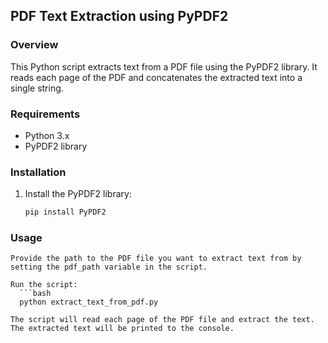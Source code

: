## PDF Text Extraction using PyPDF2

### Overview

This Python script extracts text from a PDF file using the PyPDF2 library. It reads each page of the PDF and concatenates the extracted text into a single string.

### Requirements

- Python 3.x
- PyPDF2 library

### Installation

1. Install the PyPDF2 library:

   ```bash
   pip install PyPDF2

### Usage

    Provide the path to the PDF file you want to extract text from by setting the pdf_path variable in the script.

    Run the script:
      ```bash
      python extract_text_from_pdf.py

    The script will read each page of the PDF file and extract the text. The extracted text will be printed to the console.

